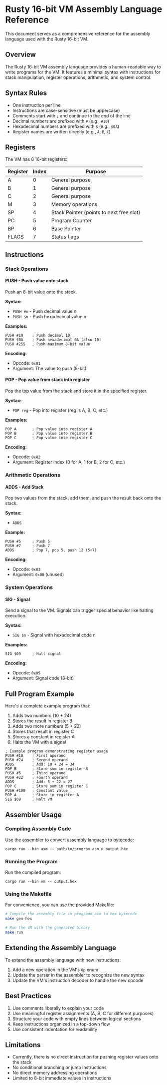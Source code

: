 # Rusty 16-bit VM Assembly Language Reference

This document serves as a comprehensive reference for the assembly language used with the Rusty 16-bit VM.

## Overview

The Rusty 16-bit VM assembly language provides a human-readable way to write programs for the VM. It features a minimal syntax with instructions for stack manipulation, register operations, arithmetic, and system control.

## Syntax Rules

- One instruction per line
- Instructions are case-sensitive (must be uppercase)
- Comments start with `;` and continue to the end of the line
- Decimal numbers are prefixed with `#` (e.g., `#10`)
- Hexadecimal numbers are prefixed with `$` (e.g., `$0A`)
- Register names are written directly (e.g., `A`, `B`, `C`)

## Registers

The VM has 8 16-bit registers:

| Register | Index | Purpose                                |
|----------|-------|----------------------------------------|
| A        | 0     | General purpose                        |
| B        | 1     | General purpose                        |
| C        | 2     | General purpose                        |
| M        | 3     | Memory operations                      |
| SP       | 4     | Stack Pointer (points to next free slot)|
| PC       | 5     | Program Counter                        |
| BP       | 6     | Base Pointer                           |
| FLAGS    | 7     | Status flags                           |

## Instructions

### Stack Operations

#### PUSH - Push value onto stack

Push an 8-bit value onto the stack.

**Syntax:**
- `PUSH #n` - Push decimal value n
- `PUSH $n` - Push hexadecimal value n

**Examples:**
```assembly
PUSH #10    ; Push decimal 10
PUSH $0A    ; Push hexadecimal 0A (also 10)
PUSH #255   ; Push maximum 8-bit value
```

**Encoding:**
- Opcode: `0x01`
- Argument: The value to push (8-bit)

#### POP - Pop value from stack into register

Pop the top value from the stack and store it in the specified register.

**Syntax:**
- `POP reg` - Pop into register (reg is A, B, C, etc.)

**Examples:**
```assembly
POP A       ; Pop value into register A
POP B       ; Pop value into register B
POP C       ; Pop value into register C
```

**Encoding:**
- Opcode: `0x02`
- Argument: Register index (0 for A, 1 for B, 2 for C, etc.)

### Arithmetic Operations

#### ADDS - Add Stack

Pop two values from the stack, add them, and push the result back onto the stack.

**Syntax:**
- `ADDS`

**Example:**
```assembly
PUSH #5     ; Push 5
PUSH #7     ; Push 7
ADDS        ; Pop 7, pop 5, push 12 (5+7)
```

**Encoding:**
- Opcode: `0x03`
- Argument: `0x00` (unused)

### System Operations

#### SIG - Signal

Send a signal to the VM. Signals can trigger special behavior like halting execution.

**Syntax:**
- `SIG $n` - Signal with hexadecimal code n

**Examples:**
```assembly
SIG $09     ; Halt signal
```

**Encoding:**
- Opcode: `0x05`
- Argument: Signal code (8-bit)

## Full Program Example

Here's a complete example program that:
1. Adds two numbers (10 + 24)
2. Stores the result in register B
3. Adds two more numbers (5 + 22)
4. Stores that result in register C
5. Stores a constant in register A
6. Halts the VM with a signal

```assembly
; Example program demonstrating register usage
PUSH #10    ; First operand
PUSH #24    ; Second operand
ADDS        ; Add: 10 + 24 = 34
POP B       ; Store sum in register B
PUSH #5     ; Third operand
PUSH #22    ; Fourth operand
ADDS        ; Add: 5 + 22 = 27
POP C       ; Store sum in register C
PUSH #100   ; Constant value
POP A       ; Store in register A
SIG $09     ; Halt VM
```

## Assembler Usage

### Compiling Assembly Code

Use the assembler to convert assembly language to bytecode:

```
cargo run --bin asm -- path/to/program_asm > output.hex
```

### Running the Program

Run the compiled program:

```
cargo run --bin vm -- output.hex
```

### Using the Makefile

For convenience, you can use the provided Makefile:

```bash
# Compile the assembly file in prog/add_asm to hex bytecode
make gen-hex

# Run the VM with the generated binary
make run
```

## Extending the Assembly Language

To extend the assembly language with new instructions:

1. Add a new operation in the VM's `Op` enum
2. Update the parser in the assembler to recognize the new syntax
3. Update the VM's instruction decoder to handle the new opcode

## Best Practices

1. Use comments liberally to explain your code
2. Use meaningful register assignments (A, B, C for different purposes)
3. Structure your code with empty lines between logical sections
4. Keep instructions organized in a top-down flow
5. Use consistent indentation for readability

## Limitations

- Currently, there is no direct instruction for pushing register values onto the stack
- No conditional branching or jump instructions
- No direct memory addressing operations
- Limited to 8-bit immediate values in instructions
